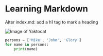 # Learning Markdown
Alter index.md: add a h1 tag to mark a heading

![Image of Yaktocat](https://octodex.github.com/images/yaktocat.png)

``` Python
persons = ['Mike', 'John', 'Glory']
for name in persons:
    print(name)
```
